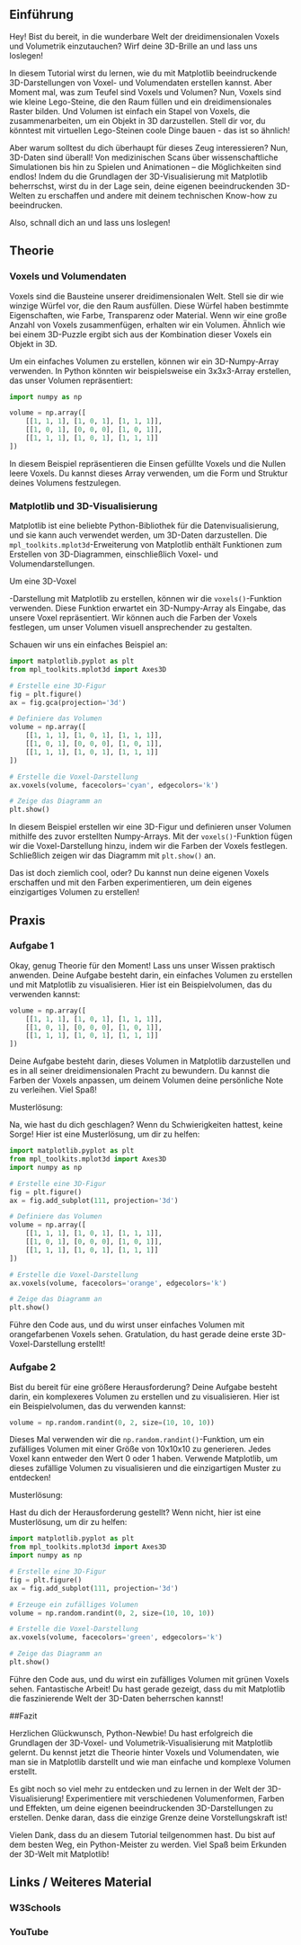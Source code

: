 ## Einführung

Hey! Bist du bereit, in die wunderbare Welt der dreidimensionalen Voxels und Volumetrik einzutauchen? Wirf deine 3D-Brille an und lass uns loslegen!

In diesem Tutorial wirst du lernen, wie du mit Matplotlib beeindruckende 3D-Darstellungen von Voxel- und Volumendaten erstellen kannst. Aber Moment mal, was zum Teufel sind Voxels und Volumen? Nun, Voxels sind wie kleine Lego-Steine, die den Raum füllen und ein dreidimensionales Raster bilden. Und Volumen ist einfach ein Stapel von Voxels, die zusammenarbeiten, um ein Objekt in 3D darzustellen. Stell dir vor, du könntest mit virtuellen Lego-Steinen coole Dinge bauen - das ist so ähnlich!

Aber warum solltest du dich überhaupt für dieses Zeug interessieren? Nun, 3D-Daten sind überall! Von medizinischen Scans über wissenschaftliche Simulationen bis hin zu Spielen und Animationen – die Möglichkeiten sind endlos! Indem du die Grundlagen der 3D-Visualisierung mit Matplotlib beherrschst, wirst du in der Lage sein, deine eigenen beeindruckenden 3D-Welten zu erschaffen und andere mit deinem technischen Know-how zu beeindrucken.

Also, schnall dich an und lass uns loslegen!

## Theorie

### Voxels und Volumendaten

Voxels sind die Bausteine unserer dreidimensionalen Welt. Stell sie dir wie winzige Würfel vor, die den Raum ausfüllen. Diese Würfel haben bestimmte Eigenschaften, wie Farbe, Transparenz oder Material. Wenn wir eine große Anzahl von Voxels zusammenfügen, erhalten wir ein Volumen. Ähnlich wie bei einem 3D-Puzzle ergibt sich aus der Kombination dieser Voxels ein Objekt in 3D.

Um ein einfaches Volumen zu erstellen, können wir ein 3D-Numpy-Array verwenden. In Python könnten wir beispielsweise ein 3x3x3-Array erstellen, das unser Volumen repräsentiert:

```python
import numpy as np

volume = np.array([
    [[1, 1, 1], [1, 0, 1], [1, 1, 1]],
    [[1, 0, 1], [0, 0, 0], [1, 0, 1]],
    [[1, 1, 1], [1, 0, 1], [1, 1, 1]]
])
```

In diesem Beispiel repräsentieren die Einsen gefüllte Voxels und die Nullen leere Voxels. Du kannst dieses Array verwenden, um die Form und Struktur deines Volumens festzulegen.

### Matplotlib und 3D-Visualisierung

Matplotlib ist eine beliebte Python-Bibliothek für die Datenvisualisierung, und sie kann auch verwendet werden, um 3D-Daten darzustellen. Die `mpl_toolkits.mplot3d`-Erweiterung von Matplotlib enthält Funktionen zum Erstellen von 3D-Diagrammen, einschließlich Voxel- und Volumendarstellungen.

Um eine 3D-Voxel

-Darstellung mit Matplotlib zu erstellen, können wir die `voxels()`-Funktion verwenden. Diese Funktion erwartet ein 3D-Numpy-Array als Eingabe, das unsere Voxel repräsentiert. Wir können auch die Farben der Voxels festlegen, um unser Volumen visuell ansprechender zu gestalten.

Schauen wir uns ein einfaches Beispiel an:

```python
import matplotlib.pyplot as plt
from mpl_toolkits.mplot3d import Axes3D

# Erstelle eine 3D-Figur
fig = plt.figure()
ax = fig.gca(projection='3d')

# Definiere das Volumen
volume = np.array([
    [[1, 1, 1], [1, 0, 1], [1, 1, 1]],
    [[1, 0, 1], [0, 0, 0], [1, 0, 1]],
    [[1, 1, 1], [1, 0, 1], [1, 1, 1]]
])

# Erstelle die Voxel-Darstellung
ax.voxels(volume, facecolors='cyan', edgecolors='k')

# Zeige das Diagramm an
plt.show()
```

In diesem Beispiel erstellen wir eine 3D-Figur und definieren unser Volumen mithilfe des zuvor erstellten Numpy-Arrays. Mit der `voxels()`-Funktion fügen wir die Voxel-Darstellung hinzu, indem wir die Farben der Voxels festlegen. Schließlich zeigen wir das Diagramm mit `plt.show()` an.

Das ist doch ziemlich cool, oder? Du kannst nun deine eigenen Voxels erschaffen und mit den Farben experimentieren, um dein eigenes einzigartiges Volumen zu erstellen!

## Praxis

### Aufgabe 1

Okay, genug Theorie für den Moment! Lass uns unser Wissen praktisch anwenden. Deine Aufgabe besteht darin, ein einfaches Volumen zu erstellen und mit Matplotlib zu visualisieren. Hier ist ein Beispielvolumen, das du verwenden kannst:

```python
volume = np.array([
    [[1, 1, 1], [1, 0, 1], [1, 1, 1]],
    [[1, 0, 1], [0, 0, 0], [1, 0, 1]],
    [[1, 1, 1], [1, 0, 1], [1, 1, 1]]
])
```

Deine Aufgabe besteht darin, dieses Volumen in Matplotlib darzustellen und es in all seiner dreidimensionalen Pracht zu bewundern. Du kannst die Farben der Voxels anpassen, um deinem Volumen deine persönliche Note zu verleihen. Viel Spaß!

Musterlösung:

Na, wie hast du dich geschlagen? Wenn du Schwierigkeiten hattest, keine Sorge! Hier ist eine Musterlösung, um dir zu helfen:

```python
import matplotlib.pyplot as plt
from mpl_toolkits.mplot3d import Axes3D
import numpy as np

# Erstelle eine 3D-Figur
fig = plt.figure()
ax = fig.add_subplot(111, projection='3d')

# Definiere das Volumen
volume = np.array([
    [[1, 1, 1], [1, 0, 1], [1, 1, 1]],
    [[1, 0, 1], [0, 0, 0], [1, 0, 1]],
    [[1, 1, 1], [1, 0, 1], [1, 1, 1]]
])

# Erstelle die Voxel-Darstellung
ax.voxels(volume, facecolors='orange', edgecolors='k')

# Zeige das Diagramm an
plt.show()
```

Führe den Code aus, und du wirst unser einfaches Volumen mit orangefarbenen Voxels sehen. Gratulation, du hast gerade deine erste 3D-Voxel-Darstellung erstellt!

### Aufgabe 2

Bist du bereit für eine größere Herausforderung? Deine Aufgabe besteht darin, ein komplexeres Volumen zu erstellen und zu visualisieren. Hier ist ein Beispielvolumen, das du verwenden kannst:

```python
volume = np.random.randint(0, 2, size=(10, 10, 10))
```

Dieses Mal verwenden wir die `np.random.randint()`-Funktion, um ein zufälliges Volumen mit einer Größe von 10x10x10 zu generieren. Jedes Voxel kann entweder den Wert 0 oder 1 haben. Verwende Matplotlib, um dieses zufällige Volumen zu visualisieren und die einzigartigen Muster zu entdecken!

Musterlösung:

Hast du dich der Herausforderung gestellt? Wenn nicht, hier ist eine Musterlösung, um dir zu helfen:

```python
import matplotlib.pyplot as plt
from mpl_toolkits.mplot3d import Axes3D
import numpy as np

# Erstelle eine 3D-Figur
fig = plt.figure()
ax = fig.add_subplot(111, projection='3d')

# Erzeuge ein zufälliges Volumen
volume = np.random.randint(0, 2, size=(10, 10, 10))

# Erstelle die Voxel-Darstellung
ax.voxels(volume, facecolors='green', edgecolors='k')

# Zeige das Diagramm an
plt.show()
```

Führe den Code aus, und du wirst ein zufälliges Volumen mit grünen Voxels sehen. Fantastische Arbeit! Du hast gerade gezeigt, dass du mit Matplotlib die faszinierende Welt der 3D-Daten beherrschen kannst!

##Fazit

Herzlichen Glückwunsch, Python-Newbie! Du hast erfolgreich die Grundlagen der 3D-Voxel- und Volumetrik-Visualisierung mit Matplotlib gelernt. Du kennst jetzt die Theorie hinter Voxels und Volumendaten, wie man sie in Matplotlib darstellt und wie man einfache und komplexe Volumen erstellt.

Es gibt noch so viel mehr zu entdecken und zu lernen in der Welt der 3D-Visualisierung! Experimentiere mit verschiedenen Volumenformen, Farben und Effekten, um deine eigenen beeindruckenden 3D-Darstellungen zu erstellen. Denke daran, dass die einzige Grenze deine Vorstellungskraft ist!

Vielen Dank, dass du an diesem Tutorial teilgenommen hast. Du bist auf dem besten Weg, ein Python-Meister zu werden. Viel Spaß beim Erkunden der 3D-Welt mit Matplotlib!

## Links / Weiteres Material
### W3Schools
### YouTube